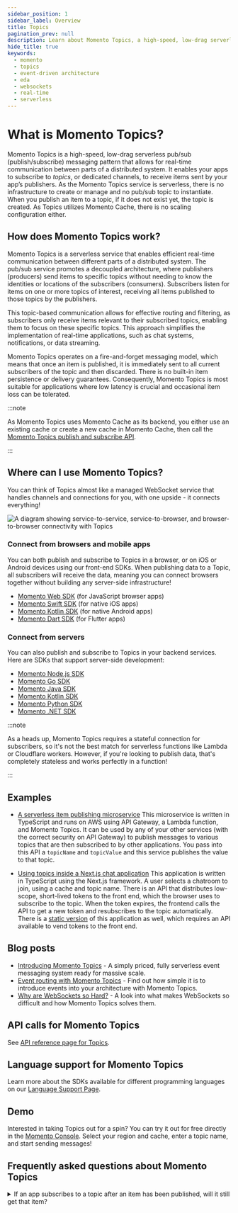 ```yaml
---
sidebar_position: 1
sidebar_label: Overview
title: Topics
pagination_prev: null
description: Learn about Momento Topics, a high-speed, low-drag serverless pub/sub (publish/subscribe) messaging pattern for real-time application communication.
hide_title: true
keywords:
  - momento
  - topics
  - event-driven architecture
  - eda
  - websockets
  - real-time
  - serverless
---
```


# What is Momento Topics?

Momento Topics is a high-speed, low-drag serverless pub/sub (publish/subscribe) messaging pattern that allows for real-time communication between parts of a distributed system. It enables your apps to subscribe to *topics*, or dedicated channels, to receive items sent by your app’s publishers. As the Momento Topics service is serverless, there is no infrastructure to create or manage and no pub/sub topic to instantiate. When you publish an item to a topic, if it does not exist yet, the topic is created. As Topics utilizes Momento Cache, there is no scaling configuration either.

## How does Momento Topics work?

Momento Topics is a serverless service that enables efficient real-time communication between different parts of a distributed system. The pub/sub service promotes a decoupled architecture, where publishers (producers) send items to specific topics without needing to know the identities or locations of the subscribers (consumers). Subscribers listen for items on one or more topics of interest, receiving all items published to those topics by the publishers.

This topic-based communication allows for effective routing and filtering, as subscribers only receive items relevant to their subscribed topics, enabling them to focus on these specific topics. This approach simplifies the implementation of real-time applications, such as chat systems, notifications, or data streaming.

Momento Topics operates on a fire-and-forget messaging model, which means that once an item is published, it is immediately sent to all current subscribers of the topic and then discarded. There is no built-in item persistence or delivery guarantees. Consequently, Momento Topics is most suitable for applications where low latency is crucial and occasional item loss can be tolerated.

:::note

As Momento Topics uses Momento Cache as its backend, you either use an existing cache or create a new cache in Momento Cache, then call the [Momento Topics publish and subscribe API](./develop/api-reference/index.md).

:::

## Where can I use Momento Topics?

You can think of Topics almost like a managed WebSocket service that handles channels and connections for you, with one upside - it connects everything!

![A diagram showing service-to-service, service-to-browser, and browser-to-browser connectivity with Topics](@site/static/img/topics-connections.png)

### Connect from browsers and mobile apps

You can both publish and subscribe to Topics in a browser, or on iOS or Android devices using our front-end SDKs. When publishing data to a Topic, all subscribers will receive the data, meaning you can connect browsers together without building any server-side infrastructure!

* [Momento Web SDK](/platform/sdks/web/index.md) (for JavaScript browser apps)
* [Momento Swift SDK](/platform/sdks/swift/index.md) (for native iOS apps)
* [Momento Kotlin SDK](/platform/sdks/kotlin/index.md) (for native Android apps)
* [Momento Dart SDK](/platform/sdks/dart/index.md) (for Flutter apps)

### Connect from servers

You can also publish and subscribe to Topics in your backend services. Here are SDKs that support server-side development:

* [Momento Node.js SDK](/platform/sdks/nodejs/index.md)
* [Momento Go SDK](/platform/sdks/go/index.md)
* [Momento Java SDK](/platform/sdks/java/index.md)
* [Momento Kotlin SDK](/platform/sdks/kotlin/index.md)
* [Momento Python SDK](/platform/sdks/python/index.md)
* [Momento .NET SDK](/platform/sdks/dotnet/index.md)

:::note

As a heads up, Momento Topics requires a stateful connection for subscribers, so it's not the best match for serverless functions like Lambda or Cloudflare workers. However, if you're looking to publish data, that's completely stateless and works perfectly in a function!

:::

## Examples

- [A serverless item publishing microservice](https://github.com/momentohq/client-sdk-javascript/tree/main/examples/nodejs/lambda-examples/topics-microservice) This microservice is written in TypeScript and runs on AWS using API Gateway, a Lambda function, and Momento Topics. It can be used by any of your other services (with the correct security on API Gateway) to publish messages to various topics that are then subscribed to by other applications. You pass into this API a `topicName` and `topicValue` and this service publishes the value to that topic.

- [Using topics inside a Next.js chat application](https://github.com/momentohq/client-sdk-javascript/tree/main/examples/web/nextjs-chat) This application is written in TypeScript using the Next.js framework. A user selects a chatroom to join, using a cache and topic name. There is an API that distributes low-scope, short-lived tokens to the front end, which the browser uses to subscribe to the topic. When the token expires, the frontend calls the API to get a new token and resubscribes to the topic automatically. There is a [static version](https://github.com/momentohq/client-sdk-javascript/tree/main/examples/web/vite-chat-app) of this application as well, which requires an API available to vend tokens to the front end.

## Blog posts

- [Introducing Momento Topics](https://www.gomomento.com/blog/momento-just-got-more-powerful-introducing-topics) - A simply priced, fully serverless event messaging system ready for massive scale.
- [Event routing with Momento Topics](https://www.gomomento.com/blog/build-on-momento-event-routing-with-momento-topics) - Find out how simple it is to introduce events into your architecture with Momento Topics.
- [Why are WebSockets so Hard?](https://www.gomomento.com/blog/why-are-websockets-so-hard) - A look into what makes WebSockets so difficult and how Momento Topics solves them.

## API calls for Momento Topics

See [API reference page for Topics](./develop/api-reference/index.md).

## Language support for Momento Topics
Learn more about the SDKs available for different programming languages on our [Language Support Page](./develop/language-support/language-support.md).


## Demo

Interested in taking Topics out for a spin? You can try it out for free directly in the [Momento Console](https://console.gomomento.com/topics). Select your region and cache, enter a topic name, and start sending messages!

## Frequently asked questions about Momento Topics

<details>
  <summary>If an app subscribes to a topic after an item has been published, will it still get that item?</summary>
No. A subscriber does not have access to historical items on a Topic.
</details>
